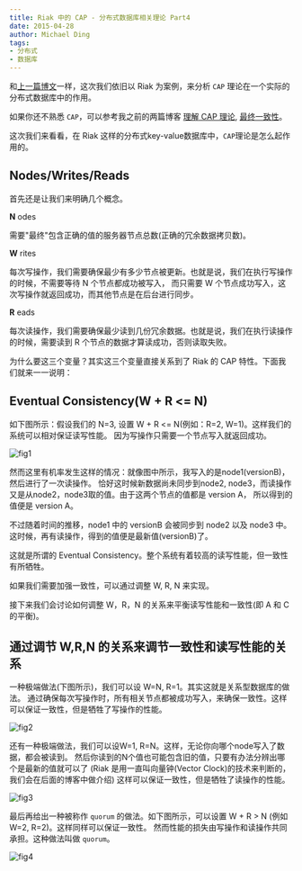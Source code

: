 ```yaml
---
title: Riak 中的 CAP - 分布式数据库相关理论 Part4
date: 2015-04-28
author: Michael Ding
tags:
- 分布式
- 数据库
---
```


和[上一篇博文](2015/04/25/Riak%E7%9A%84%E5%88%86%E5%B8%83%E5%BC%8F%E6%95%B0%E6%8D%AE%E5%BA%93%E6%A8%A1%E5%9E%8B.html)一样，这次我们依旧以 Riak 为案例，来分析 `CAP` 理论在一个实际的分布式数据库中的作用。

如果你还不熟悉 `CAP`，可以参考我之前的两篇博客 [理解 CAP 理论](/2015/04/22/%E7%90%86%E8%A7%A3CAP%E7%90%86%E8%AE%BA.html), [最终一致性](/2015/04/23/Eventual-Consistency(%E6%9C%80%E7%BB%88%E4%B8%80%E8%87%B4%E6%80%A7).html)。

这次我们来看看，在 Riak 这样的分布式key-value数据库中，`CAP`理论是怎么起作用的。

## Nodes/Writes/Reads

首先还是让我们来明确几个概念。

**N** odes

需要"最终"包含正确的值的服务器节点总数(正确的冗余数据拷贝数)。

**W** rites

每次写操作，我们需要确保最少有多少节点被更新。也就是说，我们在执行写操作的时候，不需要等待 N 个节点都成功被写入，
而只需要 W 个节点成功写入，这次写操作就返回成功，而其他节点是在后台进行同步。

**R** eads

每次读操作，我们需要确保最少读到几份冗余数据。也就是说，我们在执行读操作的时候，需要读到 R 个节点的数据才算读成功，否则读取失败。

为什么要这三个变量？其实这三个变量直接关系到了 Riak 的 CAP 特性。下面我们就来一一说明：

## Eventual Consistency(W + R <= N)

如下图所示：假设我们的 N=3, 设置 W + R <= N(例如：R=2, W=1)。这样我们的系统可以相对保证读写性能。
因为写操作只需要一个节点写入就返回成功。

![fig1](w+r<=n.png)

然而这里有机率发生这样的情况：就像图中所示，我写入的是node1(versionB)，然后进行了一次读操作。
恰好这时候新数据尚未同步到node2, node3，而读操作又是从node2，node3取的值。由于这两个节点的值都是 version A，
所以得到的值便是 version A。

不过随着时间的推移，node1 中的 versionB 会被同步到 node2 以及 node3 中。
这时候，再有读操作，得到的值便是最新值(versionB)了。

这就是所谓的 Eventual Consistency。整个系统有着较高的读写性能，但一致性有所牺牲。

如果我们需要加强一致性，可以通过调整 W, R, N 来实现。

接下来我们会讨论如何调整 W，R，N 的关系来平衡读写性能和一致性(即 A 和 C 的平衡)。

## 通过调节 W,R,N 的关系来调节一致性和读写性能的关系

一种极端做法(下图所示)，我们可以设 W=N, R=1。其实这就是关系型数据库的做法。
通过确保每次写操作时，所有相关节点都被成功写入，来确保一致性。这样可以保证一致性，但是牺牲了写操作的性能。

![fig2](w=nr=1.png)

还有一种极端做法，我们可以设W=1, R=N。这样，无论你向哪个node写入了数据，都会被读到。
然后你读到的N个值也可能包含旧的值，只要有办法分辨出哪个是最新的值就可以了
(Riak 是用一直叫向量钟(Vector Clock)的技术来判断的，我们会在后面的博客中做介绍)
这样可以保证一致性，但是牺牲了读操作的性能。

![fig3](w=1r=n.png)

最后再给出一种被称作 `quorum` 的做法。如下图所示，可以设置 W + R > N (例如 W=2, R=2)。这样同样可以保证一致性。
然而性能的损失由写操作和读操作共同承担。这种做法叫做 `quorum`。

![fig4](w+r>n.png)
